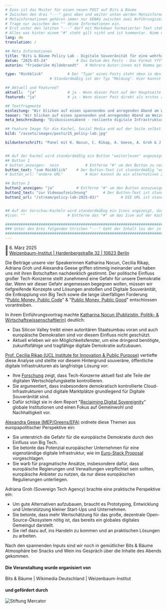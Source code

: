```yaml
---
# Dies ist das Muster für einen neuen POST auf Bits & Bäume
# Zwischen den drei "---" ganz oben und weiter unten werden Metainformationen eingetragen.
# Metainformationen gehören immer nur GENAU zwischen zwei Anführungszeichen.
# Trage nur zwischen den "" deine Informationen ein.
# Erst unter den letzten "---" darf mit Markdown formatierter Text stehen.
# Alles was hinter einem "#" steht gilt nicht und ist kommentar. Nimm ein "#" weg, wenn du die jeweilige information dahinter festlegen willst.
lang: de
translation: /

## Meta Informationen
title: "Bits & Bäume Policy Lab - Digitale Souveränität für eine wehrhafte Demokratie!"
datum: "2025-03-24" 			# Das Datum des Posts - Das Format YYYY-MM-DD muss eingehalten werden!
autorin: "Friederike Hildebrandt"	# Mehrere Autor:innen mit Komma getrennt

type: "Rückblick"			# Der "Type" eines Posts steht oben in den Kacheln und auf der Seite ganz oben.
					# Standardmäßig ist der Typ "Meldung". Hier kannst du das ändern z.B. "Bericht" oder "Jobangebot" etc.

## Aktuell und Featured?
aktuell:  "ja" 				# ja - Wenn dieser Post auf der Hauptseite unter Aktuelles auftauchen soll (falls er nicht featured ist)
featured: "ja"  			# ja - Wenn dieser Post direkt als erstes auf der Landing Page angezeigt werden soll, ansonsten "nein" oder Zeile löschen

## Textfragmente
einleitung: "Wir blicken auf einen spannenden und anregenden Abend am Weizenbaum-Institut zurück."				# Die Einleitung erscheint auf der Seite noch vor den Autor:innen und dem Feature Image
teaser: "Wir blicken auf einen spannenden und anregenden Abend am Weizenbaum-Institut zurück."				# Der Teaser wird auf den Kacheln als Anreißertext angezeigt.
meta_beschreibung: "Diskussionsabend - resliente digitale Infrastruktur - 6.3.2025 - Berlin" 			# ≤135 Zeichen Beschreibugnstext der in Social Media und Suchergebnissen unter dem Titel angezeigt wird (also extern)

## Feature Image für die Kachel, Social Media und auf der Seite selbst
bild: "/assets/images/posts/25_policy-lab.jpg"

bildunterschrift: "Panel mit K. Nocun, C. Rikap, A. Geese, A. Groh & J. Franke (von links)"


## Auf der Kachel wird standardmäßig ein Button "weiterlesen" angezeigt. Dieser kann hier angepasst oder versteckt werden
## Button 1
# button_anzeigen:  nein 			# Entferne "#" um den Button zu verstecken
button_text: "zum Rückblick"	# Der Button-Text ist standardmäßig "weiterlesen"
# button_url: "andere URL"			# Hier kannst du ein alternatives Ziel z.B. eine extern URL angeben

## Button 2
button2_anzeigen: "ja" 			# Entferne "#" um den Button anzuzueigen
button2_text: "zur Videoaufzeichnung"		# Der Button-Text ist standardmäßig "weiterlesen"
button2_url: "/stream/policy-lab-2025-03/"			# DIE URL ist standardmäßig die des Posts - Hier kannst du ein alternatives Ziel z.B. eine extern URL angeben


## Auf der Vorschau-Kacheln wird standardmäßog ein Icons angezeigt, das kann hier abgeschaltet werden.
#icon: ""					# Entferne das "#" um das Icon auf der Kachel auszuschalten

#########################################################################################################
### Unter den Drei folgenden Strichen "---" Geht der Inhalt los der in Markdown formatiert sein darf! ###
#########################################################################################################
---
```



📅 6. März 2025   
📍 [Weizenbaum-Institut | Hardenbergstraße 32 | 10623 Berlin](https://www.openstreetmap.org/node/4153700969)  


Die Beiträge unsere vier Speakerinnen Katharina Nocun, Cecilia Rikap, Adriana Groh und Alexandra Geese griffen stimmig ineinander und haben uns mit ihren Botschaften nachdenklich gestimmt. Der politische Einfluss großer Tech-Konzerne stellt zunehmend eine Gefahr für unsere Demokratie dar. Wenn wir dieser Gefahr angemessen begegnen wollen, müssen wir tiefgreifende Konzepte und Lösungen anstoßen und Digitale Souveränität, die Entkopplung von Big Tech sowie die lange überfälligen Forderung "<a href="https://publiccode.eu/de/">Public Money, Public Code</a>" & "<a href="https://www.wikimedia.de/2019/en/themen/public-money-public-good/">Public Money, Public Good</a>" entschlossen vorantreiben.

In ihrem Einführungsvortrag machte <a href="https://kattascha.de/personliches/">Katharina Nocun (Publizistin, Politik- & Wirtschaftswissenschaftlerin)</a> deutlich:
* Das Silicon Valley treibt einen autoritären Staatsumbau voran und auch europäische Demokratien sind vor diesem Einfluss nicht geschützt.
* Aktuell erleben wir ein Möglichkeitsfenster, um eine dringend benötigte, zukunftsfähige und tragfähige digitale Demokratie aufzubauen.

<a href="https://profiles.ucl.ac.uk/94616-cecilia-rikap">Prof. Cecilia Rikap (UCL Institute for Innovation & Public Purpose)</a> vertiefte diese Analyse und stellte vor diesem Hintergrund souveräne, öffentliche digitale Infrastrukturen als langfristige Lösung vor:
* Ihre <a href="https://www.penguinrandomhouse.com/books/790833/the-rulers-by-cecilia-rikap/">Forschung</a> zeigt, dass Tech-Konzerne aktuell fast alle Teile der digitalen Wertschöpfungskette kontrollieren.
* Sie argumentiert, dass insbesondere demokratisch kontrollierte Cloud-Infrastrukturen und digitale Marktplätze grundlegend für Digitale Souveränität sind.
* Dafür schlägt sie in dem Report "<a href="https://www.ucl.ac.uk/bartlett/public-purpose/publications/2024/dec/reclaiming-digital-sovereignty">Reclaiming Digital Sovereignity</a>" globale Institutionen und einen Fokus auf Gemeinwohl und Nachhaltigkeit vor.

<a href="https://alexandrageese.eu/">Alexandra Geese (MEP/Greens/EFA)</a> ordnete diese Themen aus europapolitischer Perspektive ein:

* Sie unterstrich die Gefahr für die europäische Demokratie durch den Einfluss von Big Tech.
* Sie betonte das Potenzial europäischer Unternehmen für eine eigenständige digitale Infrastruktur, wie im <a href="https://euro-stack.eu/">Euro-Stack Proposal</a> vorgeschlagen.
* Sie warb für pragmatische Ansätze, insbesondere dafür, dass europäische Regierungen und Verwaltungen verpflichtet sein sollten, europäische Anbieter zu nutzen, da nur diese europäischen Regulierungen unterliegen.


Adriana Groh (Sovereign Tech Agency) brachte eine praktische Perspektive ein:

* Um gute Alternativen aufzubauen, braucht es Prototyping, Entwicklung und Unterstützung kleiner Start-Ups und Unternehmen.
* Sie betonte, dass mehr Wertschätzung für das große, dezentrale Open-Source-Ökosystem nötig ist, das bereits ein globales digitales Gemeingut darstellt.
* Sie rief dazu auf, ins Handeln zu kommen und an praktischen Lösungen zu arbeiten. 

Nach den spannenden Inputs sind wir noch in gemütlicher Bits & Bäume Atmosphäre bei Snacks und Wein ins Gespräch über die Inhalte des Abends gekommen.


#### Die Veranstaltung wurde organisiert von
Bits & Bäume   |   Wikimedia Deutschland   |   Weizenbaum-Institut

#### und gefördert durch
![Stiftung Mercator](/assets/images/foerderinnen/Stiftung_Mercator_Blau_RGB.png)


